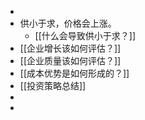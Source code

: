 -
- 供小于求，价格会上涨。
	- [[什么会导致供小于求？]]
- [[企业增长该如何评估？]]
- [[企业质量该如何评估？]]
- [[成本优势是如何形成的？]]
- [[投资策略总结]]
-
-